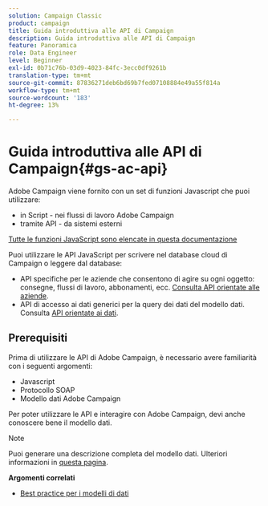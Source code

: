 ```yaml
---
solution: Campaign Classic
product: campaign
title: Guida introduttiva alle API di Campaign
description: Guida introduttiva alle API di Campaign
feature: Panoramica
role: Data Engineer
level: Beginner
exl-id: 0b71c76b-03d9-4023-84fc-3ecc0df9261b
translation-type: tm+mt
source-git-commit: 87836271deb6bd69b7fed07108884e49a55f814a
workflow-type: tm+mt
source-wordcount: '183'
ht-degree: 13%

---
```


# Guida introduttiva alle API di Campaign{#gs-ac-api}

Adobe Campaign viene fornito con un set di funzioni Javascript che puoi utilizzare:

* in Script - nei flussi di lavoro Adobe Campaign
* tramite API - da sistemi esterni

[Tutte le funzioni JavaScript sono elencate in questa documentazione](https://docs.adobe.com/content/help/en/campaign-classic/technicalresources/api/p-1.html)

Puoi utilizzare le API JavaScript per scrivere nel database cloud di Campaign o leggere dal database:

* API specifiche per le aziende che consentono di agire su ogni oggetto: consegne, flussi di lavoro, abbonamenti, ecc. [Consulta API orientate alle aziende](https://experienceleague.adobe.com/docs/campaign-classic/using/configuring-campaign-classic/api/business-oriented-apis.html).
* API di accesso ai dati generici per la query dei dati del modello dati. Consulta [API orientate ai dati](https://experienceleague.adobe.com/docs/campaign-classic/using/configuring-campaign-classic/api/data-oriented-apis.html).


## Prerequisiti

Prima di utilizzare le API di Adobe Campaign, è necessario avere familiarità con i seguenti argomenti:

* Javascript
* Protocollo SOAP
* Modello dati Adobe Campaign

Per poter utilizzare le API e interagire con Adobe Campaign, devi anche conoscere bene il modello dati.

>[!NOTE]
>Puoi generare una descrizione completa del modello dati. Ulteriori informazioni in [questa pagina](datamodel.md).


**Argomenti correlati**

* [Best practice per i modelli di dati](datamodel-best-practices.md)
